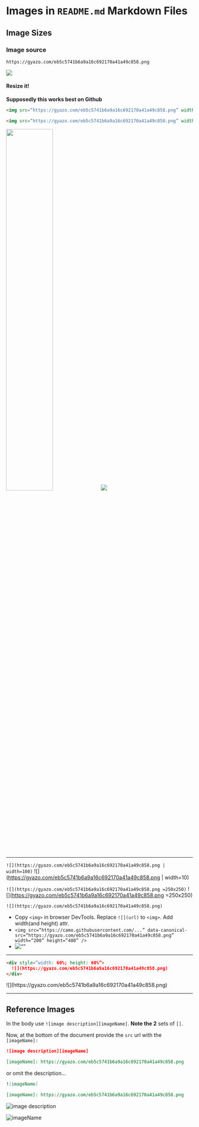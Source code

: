 # Images in `README.md` Markdown Files

## Image Sizes

### Image source

`https://gyazo.com/eb5c5741b6a9a16c692170a41a49c858.png`

![](https://gyazo.com/eb5c5741b6a9a16c692170a41a49c858.png)

#### Resize it!

**Supposedly this works best on Github**

```markdown
<img src=“https://gyazo.com/eb5c5741b6a9a16c692170a41a49c858.png” width=50% />

<img src=“https://gyazo.com/eb5c5741b6a9a16c692170a41a49c858.png” width=“100px” />
```

<img src=“https://gyazo.com/eb5c5741b6a9a16c692170a41a49c858.png” width=50% />

<img src=“https://gyazo.com/eb5c5741b6a9a16c692170a41a49c858.png” width=“100px” />

---

`![](https://gyazo.com/eb5c5741b6a9a16c692170a41a49c858.png | width=100)`
![](https://gyazo.com/eb5c5741b6a9a16c692170a41a49c858.png | width=10)

`![](https://gyazo.com/eb5c5741b6a9a16c692170a41a49c858.png =250x250)`
![](https://gyazo.com/eb5c5741b6a9a16c692170a41a49c858.png =250x250)

`![](https://gyazo.com/eb5c5741b6a9a16c692170a41a49c858.png)`  
  - Copy `<img>` in browser DevTools. Replace `![](url)` to `<img>`. Add width(and height) attr.
  - `<img src=“https://camo.githubusercontent.com/...” data-canonical-src=“https://gyazo.com/eb5c5741b6a9a16c692170a41a49c858.png” width=“200” height=“400” />`
  - <img src=“https://camo.githubusercontent.com/331400aee821efda2e36ee9b3bc8bce93b975109/68747470733a2f2f6779617a6f2e636f6d2f65623563353734316236613961313663363932313730613431613439633835382e706e67” alt=“” data-canonical-src=“https://gyazo.com/eb5c5741b6a9a16c692170a41a49c858.png” width=“200” height=“400” />

---

```markdown
<div style=“width: 60%; height: 60%”>
  ![](https://gyazo.com/eb5c5741b6a9a16c692170a41a49c858.png)
</div>
```

<div style=“width: 60%; height: 60%”>
  ![](https://gyazo.com/eb5c5741b6a9a16c692170a41a49c858.png)
</div>

---

## Reference Images

In the body use `![image description][imageName]`. **Note the 2** sets of `[]`.

Now, at the bottom of the document provide the `src` url with the `[imageName]:
`
```markdown
![image description][imageName]

[imageName]: https://gyazo.com/eb5c5741b6a9a16c692170a41a49c858.png
```
or omit the description…

```markdown
![imageName]

[imageName]: https://gyazo.com/eb5c5741b6a9a16c692170a41a49c858.png
```

![image description][imageName]

![imageName]

[imageName]: https://gyazo.com/eb5c5741b6a9a16c692170a41a49c858.png
